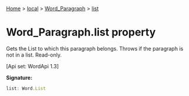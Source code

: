 [Home](./index) &gt; [local](local.md) &gt; [Word\_Paragraph](local.word_paragraph.md) &gt; [list](local.word_paragraph.list.md)

# Word\_Paragraph.list property

Gets the List to which this paragraph belongs. Throws if the paragraph is not in a list. Read-only. 

 \[Api set: WordApi 1.3\]

**Signature:**
```javascript
list: Word.List
```
